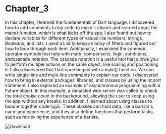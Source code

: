# Chapter_3


In this chapter, I learned the fundamentals of Dart language. I discovered how to add comments to my code to make it clearer and learned about the main() function, which is what kicks off the app. I also found out how to declare variables for different types of values like numbers, strings, Booleans, and lists. I used a List to keep an array of filters and figured out how to loop through each item. Additionally, I examined the common operator symbols that help with math, comparisons, logic, conditions, andcascade notation. The cascade notation is a useful tool that allows you to perform multiple actions on the same object, like scaling and positioning it. I also  discovered that Dart code begins with a main() function. We can write single-line and multi-line comments to explain our code. I discovered how to bring in external packages, libraries, and classes by using the import statement. I also explored an example of asynchronous programming with a Future object. In this example, a simulated web server was called to check the total cookie count in the background, allowing the user to keep using the app without any breaks. In addition, I learned about using classes to bundle together code logic. These classes can hold data, like a barista's name and experience, and they also define functions that perform tasks, such as retrieving the experience of a barista. 

![download](https://github.com/user-attachments/assets/ad948f36-2f25-4c30-b516-75bc8523cd1b)
